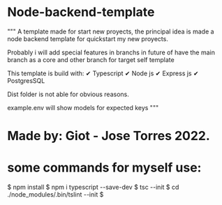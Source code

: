 # Node-backend-template

"""
A template made for start new proyects, the principal
idea is made a node backend template for quickstart 
my new proyects.

Probably i will add special features in branchs in future
of have the main branch as a core and other branch for 
target self template

This template is build with:
    ✔ Typescript
    ✔ Node js
    ✔ Express js
    ✔ PostgresSQL

Dist folder is not able for obvious reasons.

example.env will show models for expected keys
"""


# Made by: Giot - Jose Torres 2022.

# some commands for myself use:

$ npm install
$ npm i typescript --save-dev
$ tsc --init
$ cd ./node_modules/.bin/tslint --init
$